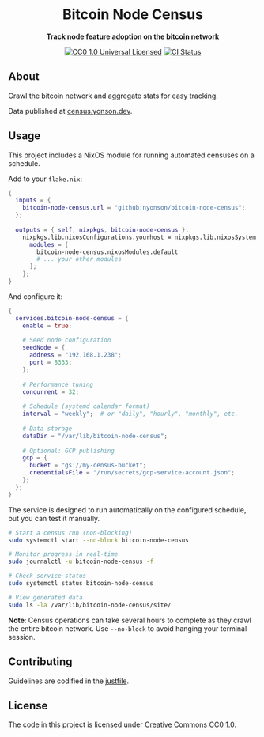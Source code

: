 <div align="center">
  <h1>Bitcoin Node Census</h1>
  <p>
    <strong>Track node feature adoption on the bitcoin network</strong>
  </p>

  <p>
    <a href="https://github.com/nyonson/bitcoin-node-census/blob/master/LICENSE"><img alt="CC0 1.0 Universal Licensed" src="https://img.shields.io/badge/license-CC0--1.0-blue.svg"/></a>
    <a href="https://github.com/nyonson/bitcoin-node-census/actions?query=workflow%3ACI"><img alt="CI Status" src="https://github.com/nyonson/bitcoin-node-census/actions/workflows/ci.yml/badge.svg"/></a>
  </p>
</div>

## About

Crawl the bitcoin network and aggregate stats for easy tracking.

Data published at [census.yonson.dev](https://census.yonson.dev/).

## Usage

This project includes a NixOS module for running automated censuses on a schedule.

Add to your `flake.nix`:

```nix
{
  inputs = {
    bitcoin-node-census.url = "github:nyonson/bitcoin-node-census";
  };
  
  outputs = { self, nixpkgs, bitcoin-node-census }:
    nixpkgs.lib.nixosConfigurations.yourhost = nixpkgs.lib.nixosSystem {
      modules = [
        bitcoin-node-census.nixosModules.default
        # ... your other modules
      ];
    };
}
```

And configure it:

```nix
{
  services.bitcoin-node-census = {
    enable = true;
    
    # Seed node configuration
    seedNode = {
      address = "192.168.1.238";
      port = 8333;
    };
    
    # Performance tuning
    concurrent = 32;
    
    # Schedule (systemd calendar format)
    interval = "weekly";  # or "daily", "hourly", "monthly", etc.
    
    # Data storage
    dataDir = "/var/lib/bitcoin-node-census";
    
    # Optional: GCP publishing
    gcp = {
      bucket = "gs://my-census-bucket";
      credentialsFile = "/run/secrets/gcp-service-account.json";
    };
  };
}
```

The service is designed to run automatically on the configured schedule, but you can test it manually.

```bash
# Start a census run (non-blocking)
sudo systemctl start --no-block bitcoin-node-census

# Monitor progress in real-time
sudo journalctl -u bitcoin-node-census -f

# Check service status
sudo systemctl status bitcoin-node-census

# View generated data
sudo ls -la /var/lib/bitcoin-node-census/site/
```

**Note**: Census operations can take several hours to complete as they crawl the entire bitcoin network. Use `--no-block` to avoid hanging your terminal session.

## Contributing

Guidelines are codified in the [justfile](justfile).

## License

The code in this project is licensed under [Creative Commons CC0 1.0](LICENSE).
